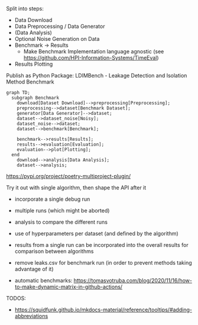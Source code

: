 Split into steps:

- Data Download
- Data Preprocessing / Data Generator
- (Data Analysis)
- Optional Noise Generation on Data
- Benchmark -> Results
  - Make Benchmark Implementation language agnostic (see https://github.com/HPI-Information-Systems/TimeEval)
- Results Plotting

Publish as Python Package: LDIMBench - Leakage Detection and Isolation Method Benchmark

```mermaid
graph TD;
  subgraph Benchmark
    download[Dataset Download]-->preprocessing[Preprocessing];
    preprocessing-->dataset[Benchmark Dataset];
    generator[Data Generator]-->dataset;
    dataset-->dataset_noise[Noisy];
    dataset_noise-->dataset;
    dataset-->benchmark[Benchmark];

    benchmark-->results[Results];
    results-->evaluation[Evaluation];
    evaluation-->plot[Plotting];
  end
    download-->analysis[Data Analysis];
    dataset-->analysis;
```

https://pypi.org/project/poetry-multiproject-plugin/

Try it out with single algorithm, then shape the API after it

- incorporate a single debug run
- multiple runs (which might be aborted)
- analysis to compare the different runs
- use of hyperparameters per dataset (and defined by the algorithm)
- results from a single run can be incorporated into the overall results for comparison between algorithms

- remove leaks.csv for benchmark run (in order to prevent methods taking advantage of it)

- automatic benchmarks: https://tomasvotruba.com/blog/2020/11/16/how-to-make-dynamic-matrix-in-github-actions/

TODOS:

- https://squidfunk.github.io/mkdocs-material/reference/tooltips/#adding-abbreviations
